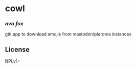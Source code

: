 # cowl
### _ava fox_

gtk app to download emojis from mastodon/pleroma instances

## License

NPLv1+

